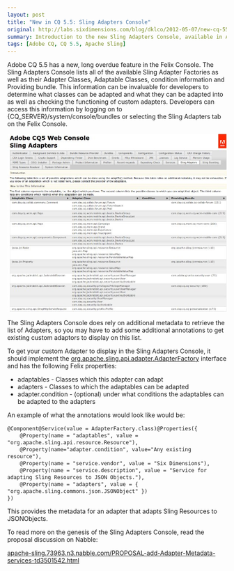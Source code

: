 ```yaml
---
layout: post
title: "New in CQ 5.5: Sling Adapters Console"
original: http://labs.sixdimensions.com/blog/dklco/2012-05-07/new-cq-55-sling-adapters-console
summary: Introduction to the new Sling Adapters Console, available in Adobe CQ5.
tags: [Adobe CQ, CQ 5.5, Apache Sling]
---
```


Adobe CQ 5.5 has a new, long overdue feature in the Felix Console.  The Sling Adapters Console lists all of the available Sling Adapter Factories as well as their Adapter Classes, Adaptable Classes, condition information and Providing bundle.  This information can be invaluable for developers to determine what classes can be adapted and what they can be adapted into as well as checking the functioning of custom adapters.  Developers can access this information by logging on to {CQ_SERVER}/system/console/bundles or selecting the Sling Adapters tab on the Felix Console.

 ![Sling Adapter Console][1]

The Sling Adapters Console does rely on additional metadata to retrieve the list of Adapters, so you may have to add some additional annotations to get existing custom adaptors to display on this list.

 To get your custom Adapter to display in the Sling Adapters Console, it should implement the [org.apache.sling.api.adapter.AdapterFactory][2] interface and has the following Felix properties:

*   adaptables - Classes which this adapter can adapt
*   adapters - Classes to which the adaptables can be adapted
*   adapter.condition - (optional) under what conditions the adaptables can be adapted to the adapters

An example of what the annotations would look like would be:

    @Component@Service(value = AdapterFactory.class)@Properties({
        @Property(name = "adaptables", value = "org.apache.sling.api.resource.Resource"),
        @Property(name="adapter.condition", value="Any existing resource"),
        @Property(name = "service.vendor", value = "Six Dimensions"),
        @Property(name = "service.description", value = "Service for adapting Sling Resources to JSON Objects."),
        @Property(name = "adapters", value = { "org.apache.sling.commons.json.JSONObject" })
    })

This provides the metadata for an adapter that adapts Sling Resources to JSONObjects.

To read more on the genesis of the Sling Adapters Console, read the proposal discussion on Nabble:

[apache-sling.73963.n3.nabble.com/PROPOSAL-add-Adapter-Metadata-services-td3501542.html][3]

 [1]: /images/posts/2012-05-07-new-cq-55-sling-adapters-console/SlingAdaptersConsole.jpg "Sling Adapter Console"
 [2]: http://sling.apache.org/apidocs/sling6/org/apache/sling/api/adapter/AdapterFactory.html "Sling Adapter Factory Interface"
 [3]: http://apache-sling.73963.n3.nabble.com/PROPOSAL-add-Adapter-Metadata-services-td3501542.html  